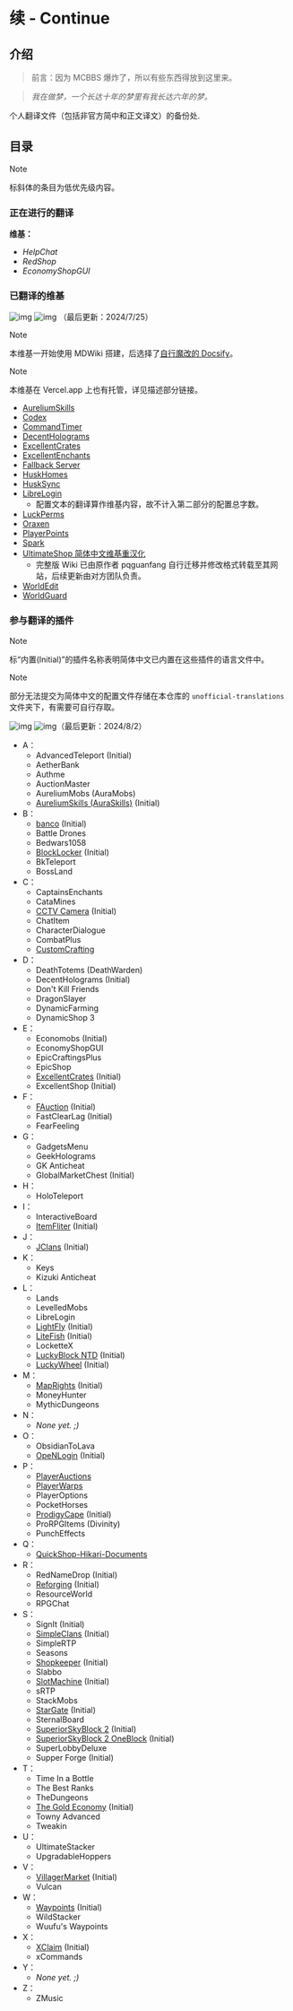 # 续 - Continue

## 介绍

> 前言：因为 MCBBS 爆炸了，所以有些东西得放到这里来。

> *我在做梦，一个长达十年的梦里有我长达六年的梦。*


个人翻译文件（包括非官方简中和正文译文）的备份处.


## 目录

> [!NOTE]
> 标斜体的条目为低优先级内容。

### 正在进行的翻译

**维基：**

* *HelpChat*
* *RedShop*
* *EconomyShopGUI*

### 已翻译的维基

![img](https://img.shields.io/badge/%E5%B7%B2%E5%AE%8C%E6%88%90%E7%BB%B4%E5%9F%BA%E6%95%B0-16-93fdf9) ![img](https://img.shields.io/badge/%E7%BB%B4%E5%9F%BA%E6%80%BB%E5%AD%97%E6%95%B0-260926-84f5bb)
（最后更新：2024/7/25）

> [!NOTE]
> 本维基一开始使用 MDWiki 搭建，后选择了[自行魔改的 Docsify](https://github.com/SnowCutieOwO/Docsify-Template)。

> [!NOTE]
> 本维基在 Vercel.app 上也有托管，详见描述部分链接。

- [AureliumSkills](https://snowcutieowo.github.io/AureliumSkills)
- [Codex](https://snowcutieowo.github.io/Codex)
- [CommandTimer](https://snowcutieowo.github.io/CommandTimer)
- [DecentHolograms](https://snowcutieowo.github.io/DecentHolograms)
- [ExcellentCrates](https://snowcutieowo.github.io/ExcellentCrates)
- [ExcellentEnchants](https:snowcutieowo.github.io/ExcellentEnchants)
- [Fallback Server](https://snowcutieowo.github.io/FallbackServer)
- [HuskHomes](https://snowcutieowo.github.io/HuskHomes)
- [HuskSync](https://snowcutieowo.github.io/HuskSync)
- [LibreLogin](https://snowcutieowo.github.io/LibreLogin)
  * 配置文本的翻译算作维基内容，故不计入第二部分的配置总字数。
- [LuckPerms](https://snowcutieowo.github.io/LuckPerms)
- [Oraxen](https://snowcutieowo.github.io/Oraxen)
- [PlayerPoints](https://snowcutieowo.github.io/PlayerPoints)
- [Spark](https://snowcutieowo.github.io/spark)
- [UltimateShop 简体中文维基重汉化](https://blog.imc.re/wiki/usznv3/1/1.1)
  * 完整版 Wiki 已由原作者 pqguanfang 自行迁移并修改格式转载至其网站，后续更新由对方团队负责。
- [WorldEdit](https://snowcutieowo.github.io/WorldEdit)
- [WorldGuard](https://snowcutieowo.github.io/WorldGuard)

### 参与翻译的插件

> [!NOTE]
> 标“内置(Initial)”的插件名称表明简体中文已内置在这些插件的语言文件中。

> [!NOTE]
> 部分无法提交为简体中文的配置文件存储在本仓库的 `unofficial-translations` 文件夹下，有需要可自行存取。

![img](https://img.shields.io/badge/%E7%8E%B0%E5%AD%98%E7%BF%BB%E8%AF%91%E6%8F%92%E4%BB%B6%E6%95%B0-87-93fdf9) ![img](https://img.shields.io/badge/%E9%85%8D%E7%BD%AE%E8%AF%91%E6%96%87%E6%80%BB%E5%AD%97%E6%95%B0-103559-ebfd93)（最后更新：2024/8/2）

- A：
  - AdvancedTeleport (Initial)
  - AetherBank
  - Authme
  - AuctionMaster
  - AureliumMobs (AuraMobs)
  - [AureliumSkills (AuraSkills)](https://crowdin.com/project/aureliumskills/zh-CN) (Initial)
- B：
  - [banco](https://github.com/myth-MC/banco/blob/dev/0.4.2/common/src/main/resources/i10n_zh_CN.properties) (Initial) 
  - Battle Drones
  - Bedwars1058
  - [BlockLocker](https://www.pixelbbs.cn/forum.php?mod=viewthread&action=printable&tid=2576) (Initial)
  - BkTeleport
  - BossLand
- C：
  - CaptainsEnchants
  - CataMines
  - [CCTV Camera](https://github.com/Tanguygab/CCTV/blob/master/src/main/resources/languages/zh_CN.yml) (Initial)
  - ChatItem
  - CharacterDialogue
  - CombatPlus
  - [CustomCrafting](https://github.com/WolfyScript/CustomCrafting/blob/master/src/main/resources/lang/zh_CN.json)
- D：
  - DeathTotems (DeathWarden)
  - DecentHolograms (Initial)
  - Don't Kill Friends
  - DragonSlayer
  - DynamicFarming
  - DynamicShop 3
- E：
  - Economobs (Initial)
  - EconomyShopGUI
  - EpicCraftingsPlus
  - EpicShop
  - [ExcellentCrates](https://github.com/nulli0n/ExcellentCrates-spigot/blob/master/src/main/resources/lang/messages_zhcn.yml) (Initial)
  - ExcellentShop (Initial)
- F：
  - [FAuction](https://github.com/Florianpal1/FAuction/blob/V1.5.X/src/main/resources/lang_zhcn.yml) (Initial)
  - FastClearLag (Initial)
  - FearFeeling
- G：
  - GadgetsMenu
  - GeekHolograms
  - GK Anticheat
  - GlobalMarketChest (Initial)
- H：
  - HoloTeleport
- I：
  - InteractiveBoard
  - [ItemFliter](https://github.com/pustinek/ItemFilter/blob/master/src/main/resources/languages/ZHCN.yml) (Initial)
- J：
  - [JClans](https://github.com/TheJCN/JClans/blob/main/src/main/resources/zh_cn.yml) (Initial)
- K：
  - Keys
  - Kizuki Anticheat
- L：
  - Lands
  - LevelledMobs
  - LibreLogin
  - [LightFly](https://github.com/JaimeH-Q/LightFly/blob/main/src/main/resources/lang/zh_cn.yml) (Initial)
  - [LiteFish](https://github.com/Azlagor322/LiteFish/blob/main/lang/zh_CN.json) (Initial)
  - LocketteX
  - [LuckyBlock NTD](https://danirod12.github.io/ntd-wiki/docs/luckyblock/languages/) (Initial)
  - [LuckyWheel](https://github.com/djessy5001/luckywheel/blob/main/src/main/resources/messages_zhcn.yml) (Initial)
- M：
  - [MapRights](https://github.com/Oscar0159/MapRights/blob/main/src/main/resources/lang/zh_CN.yml) (Initial)
  - MoneyHunter
  - MythicDungeons
- N：
  - *None yet. ;)*
- O：
  - ObsidianToLava
  - [OpeNLogin](https://github.com/nickuc/OpeNLogin/blob/master/openlogin-common/src/main/resources/com/nickuc/openlogin/config/lang/messages_cn.yml) (Initial)
- P：
  - [PlayerAuctions](https://www.pixelbbs.cn/forum.php?mod=viewthread&action=printable&tid=2462)
  - [PlayerWarps](https://www.pixelbbs.cn/t-2511-1-1.html)
  - PlayerOptions
  - PocketHorses
  - [ProdigyCape](https://github.com/corentingosselin/ProdigyCape/blob/main/Common/src/main/resources/languages/zh_CN.json) (Initial)
  - ProRPGItems (Divinity)
  - PunchEffects
- Q：
  - [QuickShop-Hikari-Documents](https://crowdin.com/project/quickshop-hikari-documents/zh-CN)
- R：
  - RedNameDrop (Initial)
  - [Reforging](https://github.com/areggalstyan/reforging/blob/master/src/main/resources/languages/zh-cn.json) (Initial)
  - ResourceWorld
  - RPGChat
- S：
  - SignIt (Initial)
  - [SimpleClans](https://crowdin.com/project/simpleclans/zh-CN) (Initial)
  - SimpleRTP
  - Seasons
  - [Shopkeeper](https://github.com/Shopkeepers/Language-Files/blob/v2.19.0/lang/language-zh_CN.yml) (Initial)
  - Slabbo
  - [SlotMachine](https://crowdin.com/project/slot-machine/zh-CN) (Initial)
  - sRTP
  - StackMobs
  - [StarGate](https://crowdin.com/project/stargate-bukkit/zh-CN) (Initial)
  - SternalBoard
  - [SuperiorSkyBlock 2](https://github.com/BG-Software-LLC/SuperiorSkyblock2/blob/master/src/main/resources/lang/zh-CN.yml) (Initial)
  - [SuperiorSkyBlock 2 OneBlock](https://github.com/BG-Software-LLC/SSB-OneBlock/blob/dev/src/main/resources/lang/zh-CN.yml) (Initial)
  - SuperLobbyDeluxe
  - Supper Forge (Initial)
- T：
  - Time In a Bottle
  - The Best Ranks
  - TheDungeons
  - [The Gold Economy](https://github.com/ConfusedAlex/GoldEconomy/blob/master/src/main/resources/messages_zh_CN.properties) (Initial)
  - Towny Advanced
  - Tweakin
- U：
  - UltimateStacker
  - UpgradableHoppers
- V：
  - [VillagerMarket](https://github.com/Bestem0r/VillagerMarket/blob/master/src/main/resources/zh_CN.yml) (Initial)
  - Vulcan
- W：
  - [Waypoints](https://github.com/Sytm/waypoints/blob/v4/master/waypoints/src/main/resources/lang/zh-simplified.yml) (Initial)
  - WildStacker
  - Wuufu's Waypoints
- X：
  - [XClaim](https://github.com/WasabiThumb/xclaim/blob/master/src/main/resources/lang/zh.json) (Initial)
  - xCommands
- Y：
  - *None yet. ;)*
- Z：
  - ZMusic